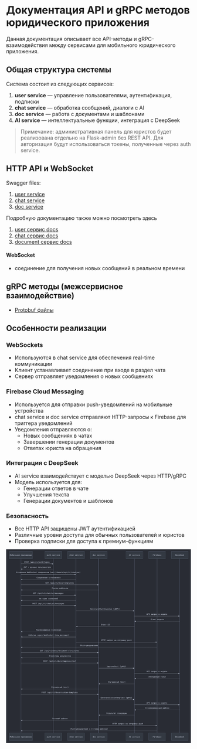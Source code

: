 # Документация API и gRPC методов юридического приложения

Данная документация описывает все API-методы и gRPC-взаимодействия между сервисами для мобильного юридического приложения.

## Общая структура системы

Система состоит из следующих сервисов:

1. **user service** — управление пользователями, аутентификация, подписки
2. **chat service** — обработка сообщений, диалоги с AI
3. **doc service** — работа с документами и шаблонами
4. **AI service** — интеллектуальные функции, интеграция с DeepSeek

> Примечание: административная панель для юристов будет реализована отдельно на Flask-admin без REST API. 
> Для авторизация будут использоваться токены, полученные через auth service.

## HTTP API и WebSocket

Swagger files:

1. [user service](https://github.com/progerg/Lawly/blob/master/documentation/api/swagger-user-openapi.json)
2. [chat service](https://github.com/progerg/Lawly/blob/master/documentation/api/swagger-chat-openapi.json)
3. [doc service](https://github.com/progerg/Lawly/blob/master/documentation/api/swagger-doc-openapi.json)

Подробную документацию также можно посмотреть здесь
1. [user сервис docs](https://user-service.lawly.ru/docs)
2. [chat сервис docs](https://chat-service.lawly.ru/docs)
3. [document сервис docs](https://doc-service.lawly.ru/docs)

#### WebSocket
- соединение для получения новых сообщений в реальном времени

## gRPC методы (межсервисное взаимодействие)

- [Protobuf файлы](https://github.com/Lawly-code/protos)

## Особенности реализации

### WebSockets
- Используются в chat service для обеспечения real-time коммуникации
- Клиент устанавливает соединение при входе в раздел чата
- Сервер отправляет уведомления о новых сообщениях

### Firebase Cloud Messaging
- Используется для отправки push-уведомлений на мобильные устройства
- chat service и doc service отправляют HTTP-запросы к Firebase для триггера уведомлений
- Уведомления отправляются о:
  - Новых сообщениях в чатах
  - Завершении генерации документов
  - Ответах юриста на обращения

### Интеграция с DeepSeek
- AI service взаимодействует с моделью DeepSeek через HTTP/gRPC
- Модель используется для:
  - Генерации ответов в чате
  - Улучшения текста
  - Генерации документов и шаблонов

### Безопасность
- Все HTTP API защищены JWT аутентификацией
- Различные уровни доступа для обычных пользователей и юристов
- Проверка подписки для доступа к премиум-функциям


![API Schema](https://github.com/progerg/Lawly/blob/master/documentation/api/service-scheme.png)